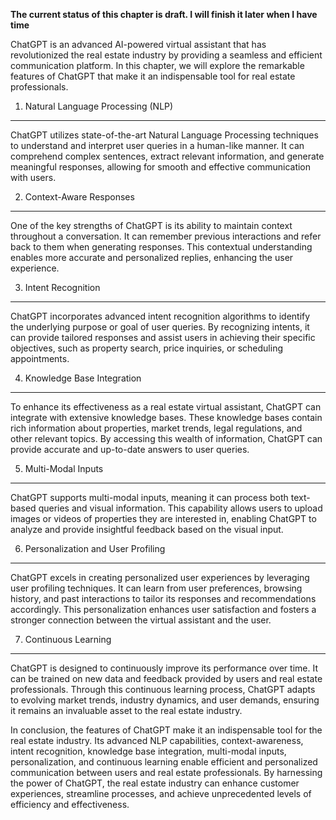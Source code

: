 **The current status of this chapter is draft. I will finish it later when I have time**

ChatGPT is an advanced AI-powered virtual assistant that has revolutionized the real estate industry by providing a seamless and efficient communication platform. In this chapter, we will explore the remarkable features of ChatGPT that make it an indispensable tool for real estate professionals.

1. Natural Language Processing (NLP)
------------------------------------

ChatGPT utilizes state-of-the-art Natural Language Processing techniques to understand and interpret user queries in a human-like manner. It can comprehend complex sentences, extract relevant information, and generate meaningful responses, allowing for smooth and effective communication with users.

2. Context-Aware Responses
--------------------------

One of the key strengths of ChatGPT is its ability to maintain context throughout a conversation. It can remember previous interactions and refer back to them when generating responses. This contextual understanding enables more accurate and personalized replies, enhancing the user experience.

3. Intent Recognition
---------------------

ChatGPT incorporates advanced intent recognition algorithms to identify the underlying purpose or goal of user queries. By recognizing intents, it can provide tailored responses and assist users in achieving their specific objectives, such as property search, price inquiries, or scheduling appointments.

4. Knowledge Base Integration
-----------------------------

To enhance its effectiveness as a real estate virtual assistant, ChatGPT can integrate with extensive knowledge bases. These knowledge bases contain rich information about properties, market trends, legal regulations, and other relevant topics. By accessing this wealth of information, ChatGPT can provide accurate and up-to-date answers to user queries.

5. Multi-Modal Inputs
---------------------

ChatGPT supports multi-modal inputs, meaning it can process both text-based queries and visual information. This capability allows users to upload images or videos of properties they are interested in, enabling ChatGPT to analyze and provide insightful feedback based on the visual input.

6. Personalization and User Profiling
-------------------------------------

ChatGPT excels in creating personalized user experiences by leveraging user profiling techniques. It can learn from user preferences, browsing history, and past interactions to tailor its responses and recommendations accordingly. This personalization enhances user satisfaction and fosters a stronger connection between the virtual assistant and the user.

7. Continuous Learning
----------------------

ChatGPT is designed to continuously improve its performance over time. It can be trained on new data and feedback provided by users and real estate professionals. Through this continuous learning process, ChatGPT adapts to evolving market trends, industry dynamics, and user demands, ensuring it remains an invaluable asset to the real estate industry.

In conclusion, the features of ChatGPT make it an indispensable tool for the real estate industry. Its advanced NLP capabilities, context-awareness, intent recognition, knowledge base integration, multi-modal inputs, personalization, and continuous learning enable efficient and personalized communication between users and real estate professionals. By harnessing the power of ChatGPT, the real estate industry can enhance customer experiences, streamline processes, and achieve unprecedented levels of efficiency and effectiveness.

